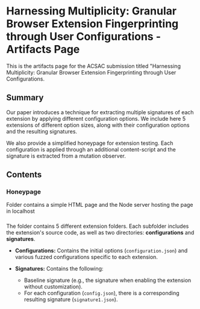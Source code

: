 # Harnessing Multiplicity: Granular Browser Extension Fingerprinting through User Configurations - Artifacts Page
This is the artifacts page for the ACSAC submission titled "Harnessing Multiplicity: Granular Browser Extension Fingerprinting through User Configurations.


## Summary

Our paper introduces a technique for extracting multiple signatures of each extension by applying different configuration options.  We include here 5 extensions of different option sizes,  along with their configuration options and the resulting signatures. 

We also provide a simplified honeypage for extension testing. Each configuration is applied through an additional content-script and the signature is extracted from a mutation observer.


## Contents

### Honeypage
Folder contains a simple HTML page and the  Node server hosting the page in localhost

### 

The folder contains 5 different extension folders. Each subfolder includes the extension's source code, as well as two directories: **configurations** and **signatures**.

- **Configurations:** Contains the initial options (`configuration.json`) and various fuzzed configurations specific to each extension.

- **Signatures:** Contains the following:
  - Baseline signature (e.g., the signature when enabling the extension without customization).
  - For each configuration (`config.json`), there is a corresponding resulting signature (`signature1.json`).


